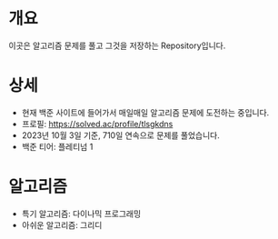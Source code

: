 # 개요
이곳은 알고리즘 문제를 풀고 그것을 저장하는 Repository입니다.
# 상세
* 현재 백준 사이트에 들어가서 매일매일 알고리즘 문제에 도전하는 중입니다.
* 프로필: https://solved.ac/profile/tlsgkdns
* 2023년 10월 3일 기준, 710일 연속으로 문제를 풀었습니다.
* 백준 티어: 플레티넘 1
# 알고리즘
* 특기 알고리즘: 다이나믹 프로그래밍
* 아쉬운 알고리즘: 그리디
